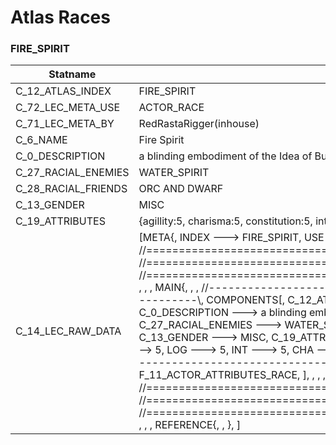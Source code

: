 

# Atlas Races





### FIRE_SPIRIT
| Statname | Value | 
|  --  |  --  | 
| C_12_ATLAS_INDEX | FIRE_SPIRIT | 
| C_72_LEC_META_USE | ACTOR_RACE | 
| C_71_LEC_META_BY | RedRastaRigger(inhouse) | 
| C_6_NAME | Fire Spirit | 
| C_0_DESCRIPTION | a blinding embodiment of the Idea of Burning yourself to the ground | 
| C_27_RACIAL_ENEMIES | WATER_SPIRIT | 
| C_28_RACIAL_FRIENDS | ORC AND DWARF | 
| C_13_GENDER | MISC | 
| C_19_ATTRIBUTES | {agillity:5, charisma:5, constitution:5, intuition:5, logic:5, reaction:5, strength:5, willpower:5} | 
| C_14_LEC_RAW_DATA | [META{,   INDEX ---> FIRE_SPIRIT,   USE   ---> ACTOR_RACE,   BY    ---> RedRastaRigger(inhouse), }, , , , //==============================================================================\\, //==============================================================================\\, //==============================================================================\\, , , , MAIN{, , , //------------------------------------------------------------------------------\\,   COMPONENTS[,     C_12_ATLAS_INDEX ---> FIRE_SPIRIT,     C_6_NAME ---> Fire Spirit,     C_0_DESCRIPTION ---> a blinding embodiment of the Idea of Burning yourself to the ground,     C_27_RACIAL_ENEMIES ---> WATER_SPIRIT,     C_28_RACIAL_FRIENDS ---> ORC AND DWARF,     C_13_GENDER ---> MISC,     C_19_ATTRIBUTES(,       CON ---> 5,       AGI ---> 5,       REA ---> 5,       STR ---> 5,       WIL ---> 5,       LOG ---> 5,       INT ---> 5,       CHA ---> 5,       ), ,   ], , , //------------------------------------------------------------------------------\\,   FLAGS[,     F_6_ACTOR_ATTRIBUTES,     F_11_ACTOR_ATTRIBUTES_RACE,   ], , , , //==============================================================================\\, //==============================================================================\\, //==============================================================================\\, , , , REFERENCE{, , }, ] | 

